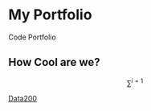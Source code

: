 # My Portfolio
Code Portfolio

## How Cool are we?

$$\sum^{i=1}$$

[Data200](hhttps://github.com/fractalclockwork/Data200/blob/main/FinalPoject/README.md)


